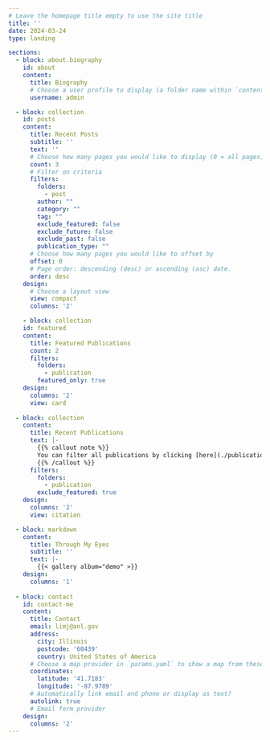 ```yaml
---
# Leave the homepage title empty to use the site title
title: ''
date: 2024-03-24
type: landing

sections:
  - block: about.biography
    id: about
    content:
      title: Biography
      # Choose a user profile to display (a folder name within `content/authors/`)
      username: admin

  - block: collection
    id: posts
    content:
      title: Recent Posts
      subtitle: ''
      text: ''
      # Choose how many pages you would like to display (0 = all pages)
      count: 3
      # Filter on criteria
      filters:
        folders:
          - post
        author: ""
        category: ""
        tag: ""
        exclude_featured: false
        exclude_future: false
        exclude_past: false
        publication_type: ""
      # Choose how many pages you would like to offset by
      offset: 0
      # Page order: descending (desc) or ascending (asc) date.
      order: desc
    design:
      # Choose a layout view
      view: compact
      columns: '2'

    - block: collection
    id: featured
    content:
      title: Featured Publications
      count: 2
      filters:
        folders:
          - publication
        featured_only: true
    design:
      columns: '2'
      view: card
  
  - block: collection
    content:
      title: Recent Publications
      text: |-
        {{% callout note %}}
        You can filter all publications by clicking [here](./publication/).
        {{% /callout %}}
      filters:
        folders:
          - publication
        exclude_featured: true
    design:
      columns: '2'
      view: citation

  - block: markdown
    content:
      title: Through My Eyes 
      subtitle: ''
      text: |-
        {{< gallery album="demo" >}}
    design:
      columns: '1'
      
  - block: contact
    id: contact-me
    content:
      title: Contact
      email: limj@anl.gov
      address:
        city: Illinois
        postcode: '60439'
        country: United States of America
      # Choose a map provider in `params.yaml` to show a map from these coordinates
      coordinates:
        latitude: '41.7183'
        longitude: '-87.9789'  
      # Automatically link email and phone or display as text?
      autolink: true
      # Email form provider
    design:
      columns: '2'
---
```

